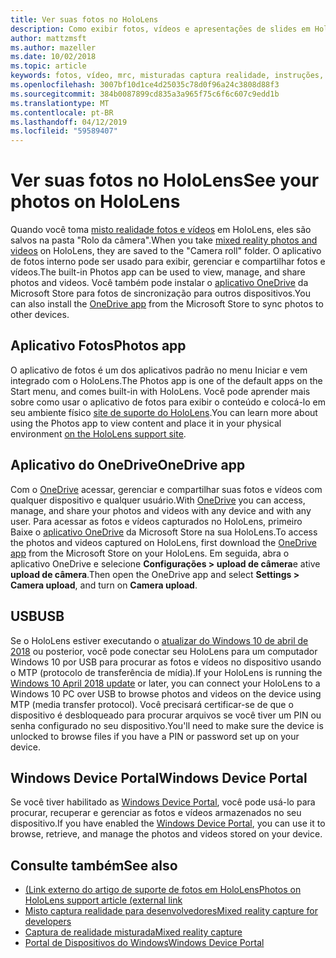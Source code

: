 ```yaml
---
title: Ver suas fotos no HoloLens
description: Como exibir fotos, vídeos e apresentações de slides em HoloLens e colocá-los em seu ambiente físico.
author: mattzmsft
ms.author: mazeller
ms.date: 10/02/2018
ms.topic: article
keywords: fotos, vídeo, mrc, misturadas captura realidade, instruções, OneDrive, HoloLens, pin, local, apresentação de slides
ms.openlocfilehash: 3007bf10d1ce4d25035c78d0f96a24c3808d88f3
ms.sourcegitcommit: 384b0087899cd835a3a965f75c6f6c607c9edd1b
ms.translationtype: MT
ms.contentlocale: pt-BR
ms.lasthandoff: 04/12/2019
ms.locfileid: "59589407"
---
```

# <a name="see-your-photos-on-hololens"></a><span data-ttu-id="bd9ed-104">Ver suas fotos no HoloLens</span><span class="sxs-lookup"><span data-stu-id="bd9ed-104">See your photos on HoloLens</span></span>

<span data-ttu-id="bd9ed-105">Quando você toma [misto realidade fotos e vídeos](mixed-reality-capture.md) em HoloLens, eles são salvos na pasta "Rolo da câmera".</span><span class="sxs-lookup"><span data-stu-id="bd9ed-105">When you take [mixed reality photos and videos](mixed-reality-capture.md) on HoloLens, they are saved to the "Camera roll" folder.</span></span> <span data-ttu-id="bd9ed-106">O aplicativo de fotos interno pode ser usado para exibir, gerenciar e compartilhar fotos e vídeos.</span><span class="sxs-lookup"><span data-stu-id="bd9ed-106">The built-in Photos app can be used to view, manage, and share photos and videos.</span></span> <span data-ttu-id="bd9ed-107">Você também pode instalar o [aplicativo OneDrive](https://www.microsoft.com/p/onedrive/9wzdncrfj1p3) da Microsoft Store para fotos de sincronização para outros dispositivos.</span><span class="sxs-lookup"><span data-stu-id="bd9ed-107">You can also install the [OneDrive app](https://www.microsoft.com/p/onedrive/9wzdncrfj1p3) from the Microsoft Store to sync photos to other devices.</span></span> 

## <a name="photos-app"></a><span data-ttu-id="bd9ed-108">Aplicativo Fotos</span><span class="sxs-lookup"><span data-stu-id="bd9ed-108">Photos app</span></span>

<span data-ttu-id="bd9ed-109">O aplicativo de fotos é um dos aplicativos padrão no menu Iniciar e vem integrado com o HoloLens.</span><span class="sxs-lookup"><span data-stu-id="bd9ed-109">The Photos app is one of the default apps on the Start menu, and comes built-in with HoloLens.</span></span> <span data-ttu-id="bd9ed-110">Você pode aprender mais sobre como usar o aplicativo de fotos para exibir o conteúdo e colocá-lo em seu ambiente físico [site de suporte do HoloLens](https://support.microsoft.com/help/12648).</span><span class="sxs-lookup"><span data-stu-id="bd9ed-110">You can learn more about using the Photos app to view content and place it in your physical environment [on the HoloLens support site](https://support.microsoft.com/help/12648).</span></span> 

## <a name="onedrive-app"></a><span data-ttu-id="bd9ed-111">Aplicativo do OneDrive</span><span class="sxs-lookup"><span data-stu-id="bd9ed-111">OneDrive app</span></span>

<span data-ttu-id="bd9ed-112">Com o [OneDrive](https://onedrive.live.com/) acessar, gerenciar e compartilhar suas fotos e vídeos com qualquer dispositivo e qualquer usuário.</span><span class="sxs-lookup"><span data-stu-id="bd9ed-112">With [OneDrive](https://onedrive.live.com/) you can access, manage, and share your photos and videos with any device and with any user.</span></span> <span data-ttu-id="bd9ed-113">Para acessar as fotos e vídeos capturados no HoloLens, primeiro Baixe o [aplicativo OneDrive](https://www.microsoft.com/p/onedrive/9wzdncrfj1p3) da Microsoft Store na sua HoloLens.</span><span class="sxs-lookup"><span data-stu-id="bd9ed-113">To access the photos and videos captured on HoloLens, first download the [OneDrive app](https://www.microsoft.com/p/onedrive/9wzdncrfj1p3) from the Microsoft Store on your HoloLens.</span></span> <span data-ttu-id="bd9ed-114">Em seguida, abra o aplicativo OneDrive e selecione **Configurações > upload de câmera**e ative **upload de câmera**.</span><span class="sxs-lookup"><span data-stu-id="bd9ed-114">Then open the OneDrive app and select **Settings > Camera upload**, and turn on **Camera upload**.</span></span>

## <a name="usb"></a><span data-ttu-id="bd9ed-115">USB</span><span class="sxs-lookup"><span data-stu-id="bd9ed-115">USB</span></span> 

<span data-ttu-id="bd9ed-116">Se o HoloLens estiver executando o [atualizar do Windows 10 de abril de 2018](release-notes-april-2018.md) ou posterior, você pode conectar seu HoloLens para um computador Windows 10 por USB para procurar as fotos e vídeos no dispositivo usando o MTP (protocolo de transferência de mídia).</span><span class="sxs-lookup"><span data-stu-id="bd9ed-116">If your HoloLens is running the [Windows 10 April 2018 update](release-notes-april-2018.md) or later, you can connect your HoloLens to a Windows 10 PC over USB to browse photos and videos on the device using MTP (media transfer protocol).</span></span> <span data-ttu-id="bd9ed-117">Você precisará certificar-se de que o dispositivo é desbloqueado para procurar arquivos se você tiver um PIN ou senha configurado no seu dispositivo.</span><span class="sxs-lookup"><span data-stu-id="bd9ed-117">You'll need to make sure the device is unlocked to browse files if you have a PIN or password set up on your device.</span></span> 

## <a name="windows-device-portal"></a><span data-ttu-id="bd9ed-118">Windows Device Portal</span><span class="sxs-lookup"><span data-stu-id="bd9ed-118">Windows Device Portal</span></span>

<span data-ttu-id="bd9ed-119">Se você tiver habilitado as [Windows Device Portal](using-the-windows-device-portal.md#mixed-reality-capture), você pode usá-lo para procurar, recuperar e gerenciar as fotos e vídeos armazenados no seu dispositivo.</span><span class="sxs-lookup"><span data-stu-id="bd9ed-119">If you have enabled the [Windows Device Portal](using-the-windows-device-portal.md#mixed-reality-capture), you can use it to browse, retrieve, and manage the photos and videos stored on your device.</span></span>

## <a name="see-also"></a><span data-ttu-id="bd9ed-120">Consulte também</span><span class="sxs-lookup"><span data-stu-id="bd9ed-120">See also</span></span>

* [<span data-ttu-id="bd9ed-121">(Link externo do artigo de suporte de fotos em HoloLens</span><span class="sxs-lookup"><span data-stu-id="bd9ed-121">Photos on HoloLens support article (external link</span></span>](https://support.microsoft.com/help/12648)
* [<span data-ttu-id="bd9ed-122">Misto captura realidade para desenvolvedores</span><span class="sxs-lookup"><span data-stu-id="bd9ed-122">Mixed reality capture for developers</span></span>](mixed-reality-capture-for-developers.md)
* [<span data-ttu-id="bd9ed-123">Captura de realidade misturada</span><span class="sxs-lookup"><span data-stu-id="bd9ed-123">Mixed reality capture</span></span>](mixed-reality-capture.md)
* [<span data-ttu-id="bd9ed-124">Portal de Dispositivos do Windows</span><span class="sxs-lookup"><span data-stu-id="bd9ed-124">Windows Device Portal</span></span>](using-the-windows-device-portal.md)

